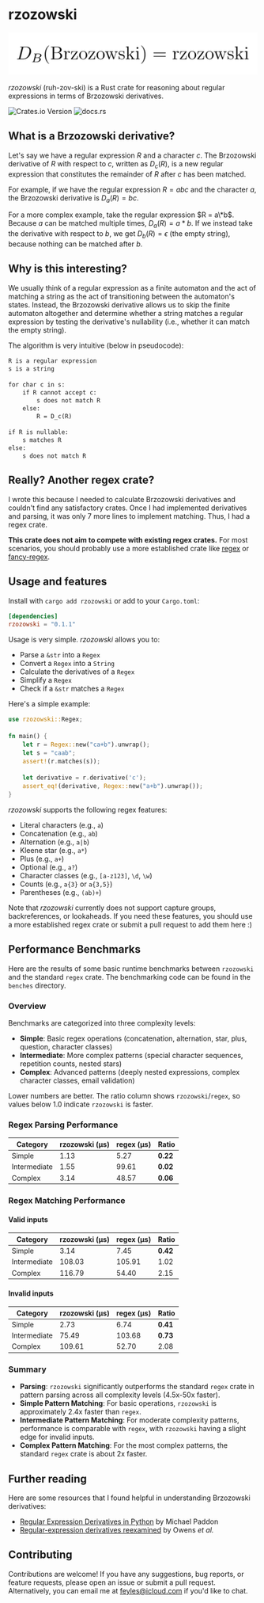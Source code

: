 # rzozowski

![logo](logo.png)

*rzozowski* (ruh-zov-ski) is a Rust crate for reasoning about regular expressions in terms of Brzozowski derivatives.

<img alt="Crates.io Version" src="https://img.shields.io/crates/v/rzozowski?link=https%3A%2F%2Fcrates.io%2Fcrates%2Frzozowski"> <img alt="docs.rs" src="https://img.shields.io/docsrs/rzozowski?link=https%3A%2F%2Fdocs.rs%2Frzozowski%2Flatest%2Frzozowski%2F">

## What is a Brzozowski derivative?

Let's say we have a regular expression $R$ and a character $c$. The Brzozowski derivative of $R$ with respect to $c$, written as $D_c(R)$, is a new regular expression that constitutes the remainder of $R$ after $c$ has been matched.

For example, if we have the regular expression $R = abc$ and the character $a$, the Brzozowski derivative is $D_a(R) = bc$.

For a more complex example, take the regular expression $R = a\*b$. Because $a$ can be matched multiple times, $D_a(R) = a*b$. If we instead take the derivative with respect to $b$, we get $D_b(R) = \epsilon$ (the empty string), because nothing can be matched after $b$.

## Why is this interesting?

We usually think of a regular expression as a finite automaton and the act of matching a string as the act of transitioning between the automaton's states. Instead, the Brzozowski derivative allows us to skip the finite automaton altogether and determine whether a string matches a regular expression by testing the derivative's nullability (i.e., whether it can match the empty string).

The algorithm is very intuitive (below in pseudocode):

```
R is a regular expression
s is a string

for char c in s:
    if R cannot accept c:
        s does not match R
    else:
        R = D_c(R)

if R is nullable:
    s matches R
else:
    s does not match R
```

## Really? Another regex crate?

I wrote this because I needed to calculate Brzozowski derivatives and couldn't find any satisfactory crates. Once I had implemented derivatives and parsing, it was only 7 more lines to implement matching. Thus, I had a regex crate.

**This crate does not aim to compete with existing regex crates.** For most scenarios, you should probably use a more established crate like [regex](https://github.com/rust-lang/regex) or [fancy-regex](https://github.com/fancy-regex/fancy-regex).

## Usage and features

Install with `cargo add rzozowski` or add to your `Cargo.toml`:

```toml
[dependencies]
rzozowski = "0.1.1"
```

Usage is very simple. *rzozowski* allows you to:

- Parse a `&str` into a `Regex`
- Convert a `Regex` into a `String`
- Calculate the derivatives of a `Regex`
- Simplify a `Regex`
- Check if a `&str` matches a `Regex`

Here's a simple example:

```rust
use rzozowski::Regex;

fn main() {
    let r = Regex::new("ca+b").unwrap();
    let s = "caab";
    assert!(r.matches(s));

    let derivative = r.derivative('c');
    assert_eq!(derivative, Regex::new("a+b").unwrap());
}
```

*rzozowski* supports the following regex features:

- Literal characters (e.g., `a`)
- Concatenation (e.g., `ab`)
- Alternation (e.g., `a|b`)
- Kleene star (e.g., `a*`)
- Plus (e.g., `a+`)
- Optional (e.g., `a?`)
- Character classes (e.g., `[a-z123]`, `\d`, `\w`)
- Counts (e.g., `a{3}` or `a{3,5}`)
- Parentheses (e.g., `(ab)+`)

Note that *rzozowski* currently does not support capture groups, backreferences, or lookaheads. If you need these features, you should use a more established regex crate or submit a pull request to add them here :)

## Performance Benchmarks

Here are the results of some basic runtime benchmarks between `rzozowski` and the standard `regex` crate. The benchmarking code can be found in the `benches` directory.

### Overview

Benchmarks are categorized into three complexity levels:
- **Simple**: Basic regex operations (concatenation, alternation, star, plus, question, character classes)
- **Intermediate**: More complex patterns (special character sequences, repetition counts, nested stars)
- **Complex**: Advanced patterns (deeply nested expressions, complex character classes, email validation)

Lower numbers are better. The ratio column shows `rzozowski`/`regex`, so values below 1.0 indicate `rzozowski` is faster.

### Regex Parsing Performance

| Category | rzozowski (µs) | regex (µs) | Ratio |
|----------|----------------|------------|-------|
| Simple | 1.13 | 5.27 | **0.22** |
| Intermediate | 1.55 | 99.61 | **0.02** |
| Complex | 3.14 | 48.57 | **0.06** |

### Regex Matching Performance

#### Valid inputs

| Category | rzozowski (µs) | regex (µs) | Ratio |
|----------|----------------|------------|-------|
| Simple | 3.14 | 7.45 | **0.42** |
| Intermediate | 108.03 | 105.91 | 1.02 |
| Complex | 116.79 | 54.40 | 2.15 |

#### Invalid inputs

| Category | rzozowski (µs) | regex (µs) | Ratio |
|----------|----------------|------------|-------|
| Simple | 2.73 | 6.74 | **0.41** |
| Intermediate | 75.49 | 103.68 | **0.73** |
| Complex | 109.61 | 52.70 | 2.08 |

### Summary

- **Parsing**: `rzozowski` significantly outperforms the standard `regex` crate in pattern parsing across all complexity levels (4.5x-50x faster).
- **Simple Pattern Matching**: For basic operations, `rzozowski` is approximately 2.4x faster than `regex`.
- **Intermediate Pattern Matching**: For moderate complexity patterns, performance is comparable with `regex`, with `rzozowski` having a slight edge for invalid inputs.
- **Complex Pattern Matching**: For the most complex patterns, the standard `regex` crate is about 2x faster.

## Further reading

Here are some resources that I found helpful in understanding Brzozowski derivatives:

- [Regular Expression Derivatives in Python](https://archive.fosdem.org/2018/schedule/event/python_regex_derivatives/) by Michael Paddon
- [Regular-expression derivatives reexamined](https://www.khoury.northeastern.edu/home/turon/re-deriv.pdf) by Owens *et al.*

## Contributing

Contributions are welcome! If you have any suggestions, bug reports, or feature requests, please open an issue or submit a pull request. Alternatively, you can email me at [feyles@icloud.com](mailto:feyles@icloud.com) if you'd like to chat.
